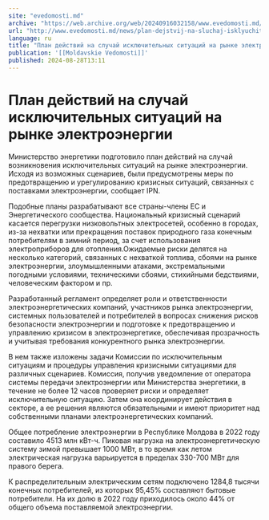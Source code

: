 ```yaml
---
site: "evedomosti.md"
archive: "https://web.archive.org/web/20240916032158/www.evedomosti.md/news/plan-dejstvij-na-sluchaj-isklyuchitelnyh-situacij-na-rynke-e"
url: "http://www.evedomosti.md/news/plan-dejstvij-na-sluchaj-isklyuchitelnyh-situacij-na-rynke-e"
language: ru
title: "План действий на случай исключительных ситуаций на рынке электроэнергии"
publication: '[[Moldavskie Vedomosti]]'
published: 2024-08-28T13:11
---
```


# План действий на случай исключительных ситуаций на рынке электроэнергии

Министерство энергетики подготовило план действий на случай возникновения исключительных ситуаций на рынке электроэнергии. Исходя из возможных сценариев, были предусмотрены меры по предотвращению и урегулированию кризисных ситуаций, связанных с поставками электроэнергии, сообщает IPN.

Подобные планы разрабатывают все страны-члены ЕС и Энергетического сообщества. Национальный кризисный сценарий касается перегрузки низковольтных электросетей, особенно в городах, из-за нехватки или прекращения поставок природного газа конечным потребителям в зимний период, за счет использования электроприборов для отопления.Ожидаемые риски делятся на несколько категорий, связанных с нехваткой топлива, сбоями на рынке электроэнергии, злоумышленными атаками, экстремальными погодными условиями, техническими сбоями, стихийными бедствиями, человеческим фактором и пр.

Разработанный регламент определяет роли и ответственности электроэнергетических компаний, участников рынка электроэнергии, системных пользователей и потребителей в вопросах снижения рисков безопасности электроэнергии и подготовке к предотвращению и управлению кризисом в электроэнергетике, обеспечивая прозрачность и учитывая требования конкурентного рынка электроэнергии.

В нем также изложены задачи Комиссии по исключительным ситуациям и процедуры управления кризисными ситуациями для различных сценариев. Комиссия, получив уведомление от оператора системы передачи электроэнергии или Министерства энергетики, в течение не более 12 часов проверяет риски и определяет исключительную ситуацию. Затем она координирует действия в секторе, а ее решения являются обязательными и имеют приоритет над собственными планами электроэнергетических компаний.

Общее потребление электроэнергии в Республике Молдова в 2022 году составило 4513 млн кВт-ч. Пиковая нагрузка на электроэнергетическую систему зимой превышает 1000 МВт, в то время как летом электрическая нагрузка варьируется в пределах 330-700 МВт для правого берега.

К распределительным электрическим сетям подключено 1284,8 тысячи конечных потребителей, из которых 95,45% составляют бытовые потребители. На их долю в 2022 году приходилось около 44% от общего объема поставляемой электроэнергии.